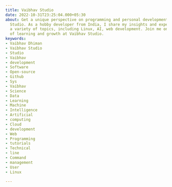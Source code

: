 ```yaml
---
title: Vaibhav Studio
date: 2022-10-31T23:25:04.000+05:30
about: Get a unique perspective on programming and personal development at Vaibhav
  Studio. As a hobby developer from India, I share my insights and experiences on
  a variety of topics, including Linux, AI, web development. Join me on my journey
  of learning and growth at Vaibhav Studio.
keywords:
- Vaibhav Dhiman
- Vaibhav Studio
- Studio
- Vaibhav
- development
- Software
- Open-source
- Github
- Sys
- Vaibhav
- Science
- Data
- Learning
- Machine
- Intelligence
- Artificial
- computing
- Cloud
- development
- Web
- Programming
- tutorials
- Technical
- line
- Command
- management
- User
- Linux

---
```

